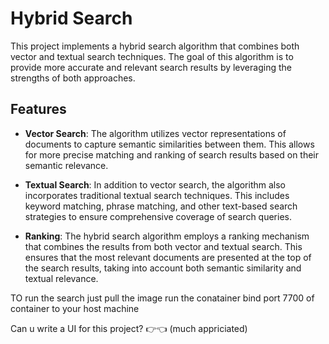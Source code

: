 # Hybrid Search

This project implements a hybrid search algorithm that combines both vector and textual search techniques. The goal of this algorithm is to provide more accurate and relevant search results by leveraging the strengths of both approaches.

## Features

- **Vector Search**: The algorithm utilizes vector representations of documents to capture semantic similarities between them. This allows for more precise matching and ranking of search results based on their semantic relevance.

- **Textual Search**: In addition to vector search, the algorithm also incorporates traditional textual search techniques. This includes keyword matching, phrase matching, and other text-based search strategies to ensure comprehensive coverage of search queries.

- **Ranking**: The hybrid search algorithm employs a ranking mechanism that combines the results from both vector and textual search. This ensures that the most relevant documents are presented at the top of the search results, taking into account both semantic similarity and textual relevance.

TO run the search just pull the image run the conatainer bind port 7700 of container to your host machine 

Can u write a UI for this project? 👉👈 (much appriciated)
